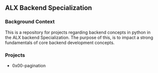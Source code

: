 ## ALX Backend Specialization

### Background Context
This is a repository for projects regarding backend concepts in python in the ALX backend Specialization. The purpose of this, is to impact a strong fundamentals of core backend development concepts.

### Projects
- 0x00-pagination
